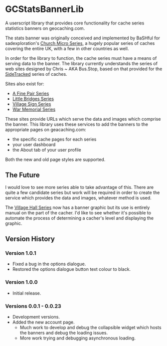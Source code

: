# GCStatsBannerLib

A userscript library that provides core functionality for cache series statistics banners on geocaching.com.

The stats banner was originally conceived and implemented by BaSHful for sadexploration's
[Church Micro Series](https://www.15ddv.me.uk/geo/cm/index.html), a hugely popular series of caches covering
the entire UK, with a few in other countries as well.

In order for the library to function, the cache series must have a means of serving data to the banner. The
library currently understands the series of web sites designed by Chris ~ AKA Bus.Stop, based on that provided
for the [SideTracked](https://sidetrackedseries.info/about.php) series of caches.

Sites also exist for:

* [A Fine Pair Series](https://www.afinepair.co.uk/)
* [Little Bridges Series](https://littlebridgesseries.co.uk/)
* [Village Sign Series](https://villagesignseries.co.uk/)
* [War Memorial Series](https://warmemorialseries.co.uk/)

 These sites provide URLs which serve the data and images which comprise the banner. This library uses these services
 to add the banners to the appropriate pages on geacaching.com:

* the specific cache pages for each series
* your user dashboard
* the About tab of your user profile

Both the new and old page styles are supported.

## The Future

I would love to see more series able to take advantage of this. There are quite a few candidate series but work will be
required in order to create the service which provides the data and images, whatever method is used.

The [Village Hall Series](https://villagehallseries.wixsite.com/geocaching) now has a banner graphic but its use is entirely
manual on the part of the cacher. I'd like to see whether it's possible to automate the process of determining a cacher's
level and displaying the graphic.

## Version History

### Version 1.0.1

* Fixed a bug in the options dialogue.
* Restored the options dialogue button text colour to black.

### Version 1.0.0

* Initial release.

### Versions 0.0.1 - 0.0.23

* Development versions.
* Added the new account page.
  * Much work to develop and debug the collapsible widget which hosts the banners and debug the loading issues.
  * More work trying and debugging asynchronous loading.
